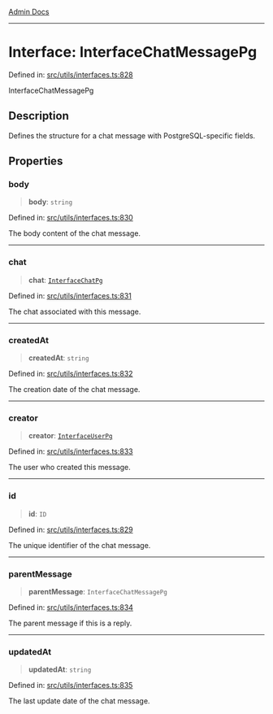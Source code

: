 [Admin Docs](/)

***

# Interface: InterfaceChatMessagePg

Defined in: [src/utils/interfaces.ts:828](https://github.com/PalisadoesFoundation/talawa-admin/blob/main/src/utils/interfaces.ts#L828)

InterfaceChatMessagePg

## Description

Defines the structure for a chat message with PostgreSQL-specific fields.

## Properties

### body

> **body**: `string`

Defined in: [src/utils/interfaces.ts:830](https://github.com/PalisadoesFoundation/talawa-admin/blob/main/src/utils/interfaces.ts#L830)

The body content of the chat message.

***

### chat

> **chat**: [`InterfaceChatPg`](InterfaceChatPg.md)

Defined in: [src/utils/interfaces.ts:831](https://github.com/PalisadoesFoundation/talawa-admin/blob/main/src/utils/interfaces.ts#L831)

The chat associated with this message.

***

### createdAt

> **createdAt**: `string`

Defined in: [src/utils/interfaces.ts:832](https://github.com/PalisadoesFoundation/talawa-admin/blob/main/src/utils/interfaces.ts#L832)

The creation date of the chat message.

***

### creator

> **creator**: [`InterfaceUserPg`](InterfaceUserPg.md)

Defined in: [src/utils/interfaces.ts:833](https://github.com/PalisadoesFoundation/talawa-admin/blob/main/src/utils/interfaces.ts#L833)

The user who created this message.

***

### id

> **id**: `ID`

Defined in: [src/utils/interfaces.ts:829](https://github.com/PalisadoesFoundation/talawa-admin/blob/main/src/utils/interfaces.ts#L829)

The unique identifier of the chat message.

***

### parentMessage

> **parentMessage**: `InterfaceChatMessagePg`

Defined in: [src/utils/interfaces.ts:834](https://github.com/PalisadoesFoundation/talawa-admin/blob/main/src/utils/interfaces.ts#L834)

The parent message if this is a reply.

***

### updatedAt

> **updatedAt**: `string`

Defined in: [src/utils/interfaces.ts:835](https://github.com/PalisadoesFoundation/talawa-admin/blob/main/src/utils/interfaces.ts#L835)

The last update date of the chat message.
